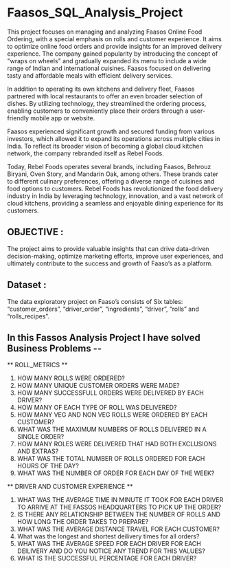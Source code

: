 # Faasos_SQL_Analysis_Project

This project focuses on managing and analyzing Faasos Online Food Ordering, with a special emphasis on rolls and customer experience. It aims to optimize online food orders and provide insights for an improved delivery experience.
The company gained popularity by introducing the concept of "wraps on wheels" and gradually expanded its menu to include a wide range of Indian and international cuisines. Faasos focused on delivering tasty and affordable meals with efficient delivery services.

In addition to operating its own kitchens and delivery fleet, Faasos partnered with local restaurants to offer an even broader selection of dishes. By utilizing technology, they streamlined the ordering process, enabling customers to conveniently place their orders through a user-friendly mobile app or website.

Faasos experienced significant growth and secured funding from various investors, which allowed it to expand its operations across multiple cities in India. To reflect its broader vision of becoming a global cloud kitchen network, the company rebranded itself as Rebel Foods.

Today, Rebel Foods operates several brands, including Faasos, Behrouz Biryani, Oven Story, and Mandarin Oak, among others. These brands cater to different culinary preferences, offering a diverse range of cuisines and food options to customers. Rebel Foods has revolutionized the food delivery industry in India by leveraging technology, innovation, and a vast network of cloud kitchens, providing a seamless and enjoyable dining experience for its customers.

## OBJECTIVE :
The project aims to provide valuable insights that can drive data-driven decision-making, optimize marketing efforts, improve user experiences, and ultimately contribute to the success and growth of Faaso’s as a platform.

## Dataset : 
The data exploratory project on Faaso’s consists of Six tables: “customer_orders”, “driver_order”, “ingredients”, “driver”, “rolls” and “rolls_recipes”.

## In this Fassos Analysis Project I have solved Business Problems --

** ROLL_METRICS **

1. HOW MANY ROLLS WERE ORDERED?
2. HOW MANY UNIQUE CUSTOMER ORDERS WERE MADE?
3. HOW MANY SUCCESSFULL ORDERS WERE DELIVERED BY EACH DRIVER?
4. HOW MANY OF EACH TYPE OF ROLL WAS DELIVERED?
5. HOW MANY VEG AND NON VEG ROLLS WERE ORDERED BY EACH CUSTOMER?
6. WHAT WAS THE MAXIMUM NUMBERS OF ROLLS DELIVERED IN A SINGLE ORDER?
7. HOW MANY ROLES WERE DELIVERED THAT HAD BOTH EXCLUSIONS AND EXTRAS?
8. WHAT WAS THE TOTAL NUMBER OF ROLLS ORDERED FOR EACH HOURS OF THE DAY?
9. WHAT WAS THE NUMBER OF ORDER FOR EACH DAY OF THE WEEK?

** DRIVER AND CUSTOMER EXPERIENCE **

1. WHAT WAS THE AVERAGE TIME IN MINUTE IT TOOK FOR EACH DRIVER TO ARRIVE AT THE FASSOS HEADQUARTERS TO PICK UP THE ORDER?
2. IS THERE ANY RELATIONSHIP BETWEEN THE NUMBER OF ROLLS AND HOW LONG THE ORDER TAKES TO PREPARE?
3. WHAT WAS THE AVERAGE DISTANCE TRAVEL FOR EACH CUSTOMER?
4. What was the longest and shortest deilivery times for all orders?
5. WHAT WAS THE AVERAGE SPEED FOR EACH DRIVER FOR EACH DEILIVERY AND DO YOU NOTICE ANY TREND FOR THIS VALUES?
6. WHAT IS THE SUCCESSFUL PERCENTAGE FOR EACH DRIVER?
